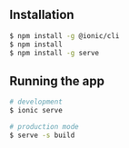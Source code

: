 ## Installation

```bash
$ npm install -g @ionic/cli
$ npm install
$ npm install -g serve
```

## Running the app

```bash
# development
$ ionic serve

# production mode
$ serve -s build
```
